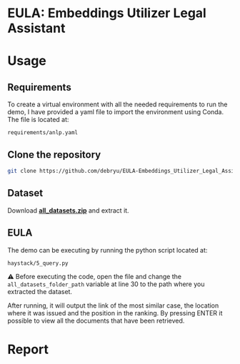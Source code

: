 # EULA: Embeddings Utilizer Legal Assistant

# Usage
## Requirements
To create a virtual environment with all the needed requirements to run the demo, I have provided a yaml file to import the environment using Conda. The file is located at: 
```
requirements/anlp.yaml
```

## Clone the repository
```bash
git clone https://github.com/debryu/EULA-Embeddings_Utilizer_Legal_Assistant.git
```
## Dataset
Download  **[all_datasets.zip](https://drive.google.com/file/d/1KNtJkoDFI_hXewhJ0NcM1veDcy6xJGU-/view?usp=sharing)** and extract it. 
## EULA
The demo can be executing by running the python script located at:
```
haystack/5_query.py
```
 ⚠️ Before executing the code, open the file and change the ```all_datasets_folder_path``` variable at line 30 to the path where you extracted the dataset.


After running, it will output the link of the most similar case, the location where it was issued and the position in the ranking. By pressing ENTER it possible to view all the documents that have been retrieved.

# Report